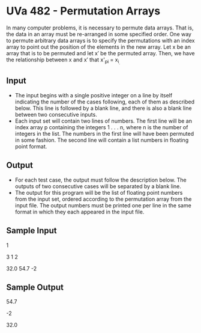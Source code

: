# UVa 482 - Permutation Arrays

In many computer problems, it is necessary to permute data arrays. That is, the data in an array must be re-arranged in some specified order. One way to permute arbitrary data arrays is to specify the permutations with an index array to point out the position of the elements in the new array. Let x be an array that is to be permuted and let x′ be the permuted array. Then, we have the relationship between x and x′ that x'<sub>pi</sub> = x<sub>i<sub>.

## Input
- The input begins with a single positive integer on a line by itself indicating the number of the cases following, each of them as described below. This line is followed by a blank line, and there is also a blank line between two consecutive inputs.
- Each input set will contain two lines of numbers. The first line will be an index array p containing the integers 1 . . . n, where n is the number of integers in the list. The numbers in the first line will have been permuted in some fashion. The second line will contain a list numbers in floating point format.


## Output
- For each test case, the output must follow the description below. The outputs of two consecutive cases will be separated by a blank line.
- The output for this program will be the list of floating point numbers from the input set, ordered according to the permutation array from the input file. The output numbers must be printed one per line in the same format in which they each appeared in the input file.

## Sample Input
1


3 1 2

32.0 54.7 -2

## Sample Output
54.7

-2

32.0